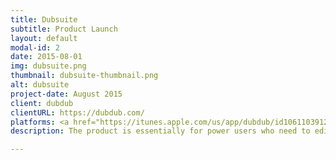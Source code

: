```yaml
---
title: Dubsuite
subtitle: Product Launch
layout: default
modal-id: 2
date: 2015-08-01
img: dubsuite.png
thumbnail: dubsuite-thumbnail.png
alt: dubsuite
project-date: August 2015
client: dubdub
clientURL: https://dubdub.com/
platforms: <a href="https://itunes.apple.com/us/app/dubdub/id1061103912">iOS</a>
description: The product is essentially for power users who need to edit their recorded videos on the fly. The possibilities are endless for users with huge libraries of media available to them. Users can export their final creations to any social service capable of streaming video. As a developer, I faced many challenges such as local playback, storage limitations, and low-bandwidth streaming.

---
```

